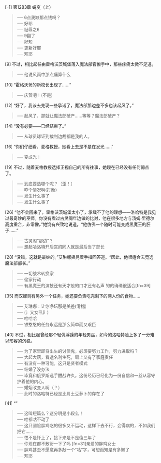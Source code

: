 
[-1] 第1283章 蜕变（上）
>--- 6点我缺那点钱吗？<br>
>--- 好耶<br>
>--- 耻辱之6<br>
>--- 9翻了<br>
>--- 好短<br>
>--- 更新好耶<br>
>--- 短耶<br>

[9] 不过，相比起任由霍格沃茨城堡落入魔法部官僚手中，那些疼痛太微不足道。
>--- 他说风雨中那点痛算什么<br>

[10] “霍格沃茨的新校长出现了……”
>--- 庆贺吧！(不是)<br>

[12] “好了，我该去兑现一些承诺了，魔法部那边差不多也该起风了。”
>--- 起风了，那就让魔法部破产……等等？魔法部破产？<br>

[14] “没有必要——已经结束了。”
>--- 从球员球证到裁判边裁都是我的人。<br>

[16] “你们仔细看，麦格教授，她看上去是不是在发光……”
>--- 变成光！<br>

[19] 不过，随着麦格教授选择正视自己的所有往事，她现在已经没有任何弱点了。
>--- 到底要选哪个呢？（歪！）<br>
>--- 咋个情况啊(打断)<br>
>--- 发生什么事了<br>
>--- 发生什么事了<br>

[26] “他不会回来了，霍格沃茨城堡太小了，承载不了他的理想——洛哈特是我见过最奇妙的巫师。你没有看过古灵阁年边做的比对，他在很多地方与汤姆·里德尔高度重合，非常像。”她饶有兴致地说道，“他仿佛一个随时可能变成黑魔王的胚子……”
>--- 古灵阁“那边”？<br>
>--- 想起哈洛特开后宫的同人就是最后当了部长<br>

[28] “没错，这就是最妙的。”艾琳娜摇晃着手指回答道。“因此，他很适合去竞选魔法部部长。”
>--- 一切战术转换家<br>
>--- 偷家行动<br>
>--- 有黑魔王的演技还有天才般的口才还有名声 的的确确很适合[fn=39]<br>

[35] 而汉娜则有另外一个任务，她还要负责吃完剩下的两人份的食物……
>--- 艾琳娜：让你净坛那是美差(滑稽)<br>
>--- (氵又女丮阝）<br>
>--- 哈哈哈<br>
>--- 铁憨憨的任务永远是那么简单而又艰巨<br>

[40] 不过，相比起曾经那个轻佻浮躁的年轻男巫，如今的洛哈特脸上多了一分难以形容的沉稳。
>--- 为了家里即将出生的讨债鬼，必须要努力工作，努力进取吗？<br>
>--- 大起大落，看透名利生死，肩上又有了家庭责任<br>
>--- 有没有一种可能，这只是贤者模式<br>
>--- 结婚了没办法<br>
>--- 毕竟和俄罗斯选手酣战许久，这份经历已经化为一份自信和一丝从容守护着他的内心。<br>
>--- 婚姻改变人啊（？）<br>
>--- 此时的洛哈特已经是比肩土豆萝卜的存在了<br>

[41] “”
>--- 这叫短篇么？这分明是小段么！<br>
>--- 咕都咕不动了<br>
>--- 这只圆脸胖鸡吃的很多又不运动，这样下去不行，会得病的，不如我们把它……<br>
>--- 怕不是怀上了，接下来是不是傻三年了<br>
>--- 你现在都不敷衍一下了吗
[fn=31]亲爱的胖鸡女士<br>
>--- 胖鸡甚至不愿意再多敲一个“咕”字，可想而知是有多懒了<br>
>--- 短耶<br>
